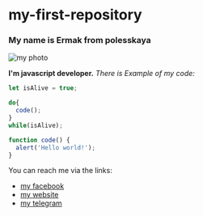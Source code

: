 # my-first-repository
### My name is Ermak from polesskaya

![my photo](https://www.google.com/url?sa=i&url=https%3A%2F%2Fprimamedia.ru%2Fnews%2F1453940%2F%3Ffrom%3D37&psig=AOvVaw1y6olYDT9biwGLPxu0AGvQ&ust=1701081056953000&source=images&cd=vfe&opi=89978449&ved=0CBEQjRxqFwoTCLj00_a64YIDFQAAAAAdAAAAABAD)


**I'm javascript developer.**
*There is Example of my code:*
```javascript
let isAlive = true;

do{
  code();
}
while(isAlive);

function code() {
  alert('Hello world!');
}
```

You can  reach me via the links:
* [my facebook](http://github.com)
* [my website](http://github.com)
* [my telegram](http://github.com)
